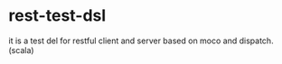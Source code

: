 rest-test-dsl
=============

it is a test del for restful client and server based on moco and dispatch. (scala)
